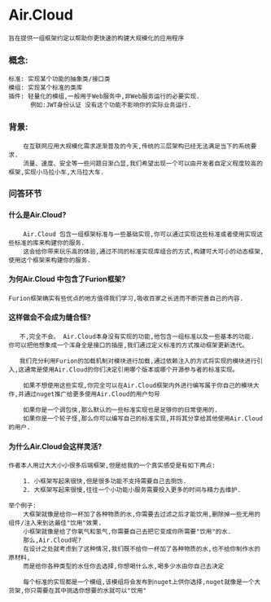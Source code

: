# Air.Cloud
    
    旨在提供一组框架约定以帮助你更快速的构建大规模化的应用程序

### 概念:

    标准: 实现某个功能的抽象类/接口类
    模组: 实现某个标准的类库
    插件: 轻量化的模组,一般用于Web服务中,非Web服务运行的必要实现. 
          例如:JWT身份认证 没有这个功能不影响你的实际业务运行.

### 背景:
        
        在互联网应用大规模化需求逐渐普及的今天,传统的三层架构已经无法满足当下的系统要求.
        流量、速度、安全等一些问题日渐凸显,我们希望出现一个可以由开发者自定义程度较高的框架,实现小马拉小车,大马拉大车.

### 问答环节

#### 什么是Air.Cloud?

        Air.Cloud 包含一组框架标准与一些基础实现,你可以通过实现这些标准或者使用实现这些标准的库来构建你的服务.
        这会给你带来玩乐高的体验,通过不同的标准实现库组合的方式,构建可大可小的动态框架,使用这个框架来构建你的服务.

#### 为何Air.Cloud 中包含了Furion框架?

    Furion框架确实有些优点的地方值得我们学习,吸收百家之长进而不断完善自己的内容.

#### 这样做会不会成为缝合怪?

       不,完全不会。 Air.Cloud本身没有实现的功能,他包含一组标准以及一些基本的功能.
    你可以把他想象成一个浑身全是接口的插座,我们通过定义标准的方式推动框架更新迭代。

       我们充分利用Furion的加载机制对模块进行加载,通过依赖注入的方式将实现的模块进行引入,这通常是使用Air.Cloud的你们决定引用哪个版本或哪个开源参与者的标准实现。

        如果不想使用这些实现,你完全可以在Air.Cloud框架内外进行编写属于你自己的模块大作,并通过nuget推广给更多使用Air.Cloud的用户句号

        如果你是一个调包侠,那么默认的一些标准实现也是足够你的日常使用的.
        如果你是一个轮子怪,那么你可以编写自己的标准实现,并将其分享给其他使用Air.Cloud的用户.
        

#### 为什么Air.Cloud会这样灵活?

    作者本人用过大大小小很多后端框架,但是给我的一个真实感受是有如下两点:

        1. 小框架写起来很快,但是很多功能不支持需要自己去捯饬.
        2. 大框架写起来很慢,往往一个小功能小服务需要投入更多的时间与精力去维护.
    
    举个例子:
        大框架就像是给你一杯加了各种物质的水,你需要去过滤之后才能饮用,删除掉一些无用的组件/注入来到达最佳"饮用"效果. 
        小框架就像是给了你氧气和氢气,你需要自己去把它变成你所需要"饮用"的水.
        那么,Air.Cloud呢? 
        在设计之处就考虑到了这种情况,我们既不给你一杯加了各种物质的水,也不给你制作水的原材料,
        而是给你各种类型的水任你去选择,你想喝什么水,喝多少水由你自己去决定

        每个标准的实现都是一个模组,该模组将会发布到nuget上供你选择,nuget就像是一个大货架,你只需要在其中挑选你想要的水就可以"饮用"








